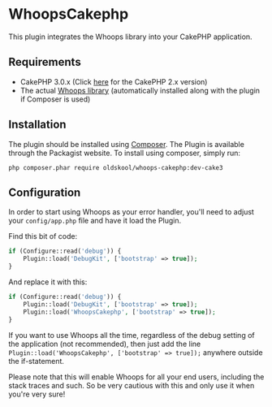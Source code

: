 WhoopsCakephp
=============

This plugin integrates the Whoops library into your CakePHP application.

Requirements
------------

* CakePHP 3.0.x (Click [here](https://github.com/oldskool/WhoopsCakephp/tree/cake2) for the CakePHP 2.x version)
* The actual [Whoops library](http://filp.github.io/whoops/) (automatically installed along with the plugin if Composer is used)

Installation
------------

The plugin should be installed using [Composer](https://getcomposer.org/).
The Plugin is available through the Packagist website. To install using composer, simply run:

```
php composer.phar require oldskool/whoops-cakephp:dev-cake3
```

Configuration
-------------

In order to start using Whoops as your error handler, you'll need to adjust your `config/app.php` file and have it load the Plugin.

Find this bit of code:

```php
if (Configure::read('debug')) {
	Plugin::load('DebugKit', ['bootstrap' => true]);
}
```

And replace it with this:

```php
if (Configure::read('debug')) {
    Plugin::load('DebugKit', ['bootstrap' => true]);
    Plugin::load('WhoopsCakephp', ['bootstrap' => true]);
}
```

If you want to use Whoops all the time, regardless of the debug setting of the application (not recommended),
then just add the line `Plugin::load('WhoopsCakephp', ['bootstrap' => true]);` anywhere outside the if-statement.

Please note that this will enable Whoops for all your end users, including the stack traces and such.
So be very cautious with this and only use it when you're very sure!
